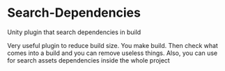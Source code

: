 # Search-Dependencies
Unity plugin that search dependencies in build

Very useful plugin to reduce build size. You make build. Then check what comes into a build and you can remove useless things. Also, you can use for search assets dependencies inside the whole project

